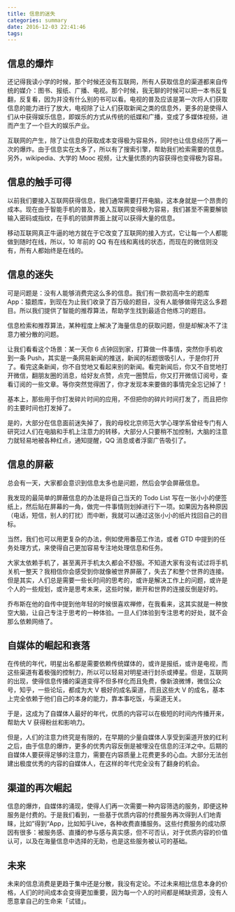 ```yaml
---
title: 信息的迷失
categories: summary
date: 2016-12-03 22:41:46
tags:
---
```



## 信息的爆炸

还记得我读小学的时候，那个时候还没有互联网，所有人获取信息的渠道都来自传统的媒介：图书、报纸、广播、电视。那个时候，我无聊的时候可以把一本书反复翻，反复看，因为并没有什么别的书可以看。电视的普及应该是第一次将人们获取信息的能力进行了放大，电视除了让人们获取新闻之类的信息外，更多的是使得人们从中获得娱乐信息，即娱乐的方式从传统的纸媒和广播，变成了多媒体视频，进而产生了一个巨大的娱乐产业。

互联网的产生，除了让信息的获取成本变得极为容易外，同时也让信息经历了再一次的爆炸。由于信息实在太多了，所以有了搜索引擎，帮助我们检索需要的信息。另外，wikipedia、大学的 Mooc 视频，让大量优质的内容获得也变得极为容易。

## 信息的触手可得

以前我们要接入互联网获得信息，我们通常需要打开电脑，这本身就是一个昂贵的成本。现在由于智能手机的普及，接入互联网变得极为容易，我们甚至不需要解锁输入密码或指纹，在手机的锁屏界面上就可以获得大量的信息。

移动互联网真正牛逼的地方就在于它改变了互联网的接入方式，它让每一个人都能做到随时在线，所以，10 年前的 QQ 有在线和离线的状态，而现在的微信则没有，所有人都始终是在线的。

## 信息的迷失

可是问题是：没有人能够消费完这么多的信息。我们有一款初高中生的题库 App：猿题库，到现在为止我们收录了百万级的题目，没有人能够做得完这么多题目。所以我们提供了智能的推荐算法，帮助学生找到最适合他练习的题目。

信息检索和推荐算法，某种程度上解决了海量信息的获取问题，但是却解决不了注意力被分散的问题。

让我们看看这个场景：某一天你 6 点钟回到家，打算做一件事情，突然你手机收到一条 Push，其实是一条网易新闻的推送，新闻的标题很吸引人，于是你打开了。看完这条新闻，你不自觉地又看起来别的新闻。看完新闻后，你又不自觉地打开微信，翻朋友圈的消息，给好友点赞，点完一圈赞后，你又打开微信订阅号，查看订阅的一些文章。等你突然觉得困了，你才发现本来要做的事情完全忘记掉了！

基本上，那些用于你打发碎片时间的应用，不但把你的碎片时间打发了，而且把你的主要时间也打发掉了。

是的，大部分在信息面前迷失掉了，我的母校北京师范大学心理学系曾经专门有人研究过人们在电脑和手机上注意力的转移，大部分人只要稍不加控制，大脑的注意力就轻易地被各种红点，通知提醒，QQ 消息或者浮窗广告吸引了。

## 信息的屏蔽

总会有一天，大家都会意识到信息太多也是问题，然后会学会屏蔽信息。

我发现的最简单的屏蔽信息的办法是将自己当天的 Todo List 写在一张小小的便签纸上，然后贴在屏幕的一角，做完一件事情则划掉进行下一项。如果因为各种原因（电话，短信，别人的打扰）而中断，我就可以通过这张小小的纸片找回自己的目标。

当然，我们也可以用更复杂的办法，例如使用番茄工作法，或者 GTD 中提到的任务处理方式，来使得自己更加容易专注地处理信息和任务。

大家太依赖手机了，甚至离开手机太久都会不舒服。不知道大家有没有试过将手机关机一整天？我相信你会感受到你就像被世界屏蔽了，失去了和整个世界的连接。但是其实，人们总是需要一些长时间的思考的，或许是解决工作上的问题，或许是个人的一些规划，或许是思考未来，这些时候，断开和世界的连接反倒是好的。

乔布斯在他的自传中提到他年轻的时候很喜欢禅修，在我看来，这其实就是一种放空大脑，让自己专注于思考的一种体验。一旦人们体验到专注思考的好处，就不会那么依赖网络了。

## 自媒体的崛起和衰落

在传统的年代，明星出名都是需要依赖传统媒体的，或许是报纸，或许是电视，而这些渠道有着极强的控制力，所以可以轻易对明星进行封杀或捧星。但是，互联网的出现，使得信息传播的渠道变得不但多样化而且免费，像新浪微博，微信公众号，知乎，一些论坛，都成为大 V 极好的成名渠道，而且这些大 V 的成名，基本上完全依赖于他们自己的本身的能力，靠本事吃饭，与渠道无关。

于是，这成为了自媒体人最好的年代，优质的内容可以在极短的时间内传播开来，帮助大 V 获得粉丝和影响力。

但是，人们的注意力终究是有限的，在早期的少量自媒体人享受到渠道开放的红利之后，由于信息的爆炸，更多的优秀内容反倒是被埋没在信息的汪洋之中。后期的自媒体人要获得足够的注意力，需要在内容质量上花费更多的心血。大部分无法创建出极度优秀的内容的自媒体人，在这样的年代完全没有了翻身的机会。

## 渠道的再次崛起

信息的爆炸，自媒体的涌现，使得人们再一次需要一种内容筛选的服务，即便这种服务是付费的。于是我们看到，一些基于优质内容的付费服务再次得到人们地青睐，比如”得到“App，比如知乎Live，各种收费直播服务。这些付费服务的成功原因有很多：被服务感、直播的参与感与真实感，但不可否认，对于优质内容的价值认可，以及在海量信息中选择的无助，也是这些服务被认可的基础。


## 未来

未来的信息消费是更趋于集中还是分散，我没有定论。不过未来相比信息本身的价格，人们的时间成本会变得更加重要，因为每一个人的时间都是稀缺资源，没有人愿意拿自己的生命来「试错」。


